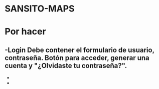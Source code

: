 # SANSITO-MAPS

# Por hacer
-Login
  Debe contener el formulario de usuario, contraseña. Botón para acceder, generar una cuenta y "¿Olvidaste tu contraseña?".
-
-
-
